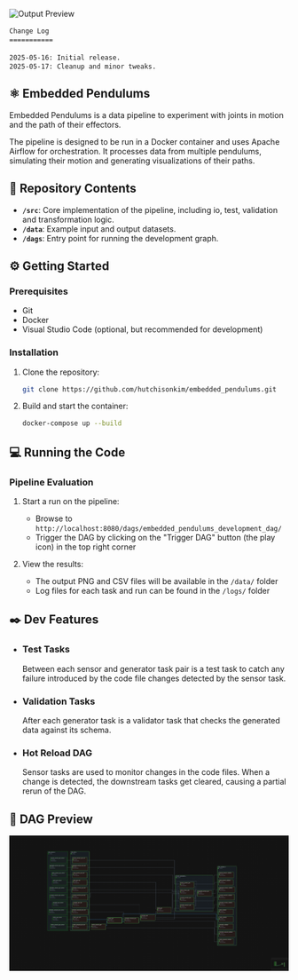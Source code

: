

![Output Preview](docs/embedded_pendulums.png)

    Change Log
    ===========

    2025-05-16: Initial release.
    2025-05-17: Cleanup and minor tweaks.


## ⚛️ Embedded Pendulums


Embedded Pendulums is a data pipeline to experiment with joints in motion and the path of their effectors.

The pipeline is designed to be run in a Docker container and uses Apache Airflow for orchestration. It processes data from multiple pendulums, simulating their motion and generating visualizations of their paths.


## 📂 Repository Contents

- **`/src`**: Core implementation of the pipeline, including io, test, validation and transformation logic.
- **`/data`**: Example input and output datasets.
- **`/dags`**: Entry point for running the development graph.


## ⚙️ Getting Started

### Prerequisites

- Git
- Docker
- Visual Studio Code (optional, but recommended for development)

### Installation

1. Clone the repository:
   ~~~bash
   git clone https://github.com/hutchisonkim/embedded_pendulums.git
   ~~~

2. Build and start the container:
   ~~~bash
   docker-compose up --build
   ~~~

## 💻 Running the Code
### Pipeline Evaluation

1. Start a run on the pipeline:
   - Browse to `http://localhost:8080/dags/embedded_pendulums_development_dag/`
   - Trigger the DAG by clicking on the "Trigger DAG" button (the play icon) in the top right corner

2. View the results:
   - The output PNG and CSV files will be available in the `/data/` folder
   - Log files for each task and run can be found in the `/logs/` folder



##  ✒️ Dev Features

- ### Test Tasks

    Between each sensor and generator task pair is a test task to catch any failure introduced by the code file changes detected by the sensor task.

- ### Validation Tasks

    After each generator task is a validator task that checks the generated data against its schema.

- ### Hot Reload DAG

    Sensor tasks are used to monitor changes in the code files. When a change is detected, the downstream tasks get cleared, causing a partial rerun of the DAG.
   

## 📼 DAG Preview

![DAG Preview](docs/embedded_pendulums_dag.png)